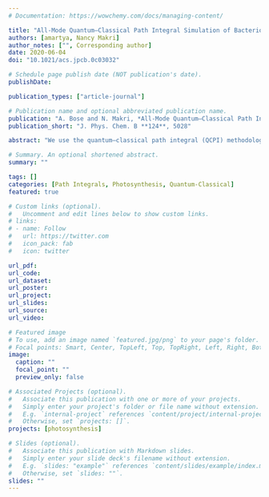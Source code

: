 ```yaml
---
# Documentation: https://wowchemy.com/docs/managing-content/

title: "All-Mode Quantum–Classical Path Integral Simulation of Bacteriochlorophyll Dimer Exciton-Vibration Dynamics"
authors: [amartya, Nancy Makri]
author_notes: ["", Corresponding author]
date: 2020-06-04
doi: "10.1021/acs.jpcb.0c03032"

# Schedule page publish date (NOT publication's date).
publishDate: 

publication_types: ["article-journal"]

# Publication name and optional abbreviated publication name.
publication: "A. Bose and N. Makri, *All-Mode Quantum–Classical Path Integral Simulation of Bacteriochlorophyll Dimer Exciton-Vibration Dynamics*, J. Phys. Chem. B **124**, 5028 (2020)."
publication_short: "J. Phys. Chem. B **124**, 5028"

abstract: "We use the quantum–classical path integral (QCPI) methodology to report numerically exact, fully quantum mechanical results for the exciton-vibration dynamics in the bacteriochlorophyll dimer, including all 50 coupled vibrational normal modes of each bacteriochlorophyll explicitly with parameters obtained from spectroscopic Huang–Rhys factors. We present a coordinate transformation that maps the dimer on a spin-Boson Hamiltonian with a single collective bath. We consider two vibrational initial conditions which correspond to a Franck–Condon excitation or to modes initially equilibrated with the excited monomer. Our calculations reveal persistent, underdamped oscillations of the electronic energy between the two pigments at room temperature. Static disorder leads to additional damping, but the population dynamics remains oscillatory. The population curves exhibit atypical, nonsmooth features that arise from the complexity of the bacteriochlorophyll vibrational spectrum and which cannot be captured by simple analytical spectral density functions."

# Summary. An optional shortened abstract.
summary: ""

tags: []
categories: [Path Integrals, Photosynthesis, Quantum-Classical]
featured: true

# Custom links (optional).
#   Uncomment and edit lines below to show custom links.
# links:
# - name: Follow
#   url: https://twitter.com
#   icon_pack: fab
#   icon: twitter

url_pdf:
url_code:
url_dataset:
url_poster:
url_project:
url_slides:
url_source:
url_video:

# Featured image
# To use, add an image named `featured.jpg/png` to your page's folder. 
# Focal points: Smart, Center, TopLeft, Top, TopRight, Left, Right, BottomLeft, Bottom, BottomRight.
image:
  caption: ""
  focal_point: ""
  preview_only: false

# Associated Projects (optional).
#   Associate this publication with one or more of your projects.
#   Simply enter your project's folder or file name without extension.
#   E.g. `internal-project` references `content/project/internal-project/index.md`.
#   Otherwise, set `projects: []`.
projects: [photosynthesis]

# Slides (optional).
#   Associate this publication with Markdown slides.
#   Simply enter your slide deck's filename without extension.
#   E.g. `slides: "example"` references `content/slides/example/index.md`.
#   Otherwise, set `slides: ""`.
slides: ""
---
```

